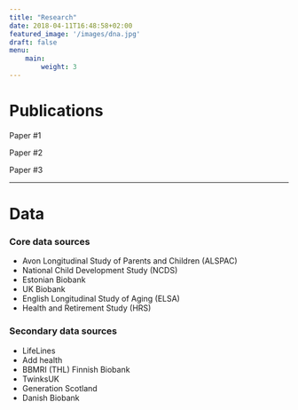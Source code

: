 ```yaml
---
title: "Research"
date: 2018-04-11T16:48:58+02:00
featured_image: '/images/dna.jpg'
draft: false
menu:
    main:
        weight: 3
---
```




# Publications

Paper #1

Paper #2

Paper #3

*** 

# Data

### Core data sources
* Avon Longitudinal Study of Parents and Children (ALSPAC)
* National Child Development Study (NCDS)
* Estonian Biobank
* UK Biobank
* English Longitudinal Study of Aging (ELSA)
* Health and Retirement Study (HRS)


### Secondary data sources
* LifeLines
* Add health
* BBMRI (THL) Finnish Biobank
* TwinksUK
* Generation Scotland
* Danish Biobank